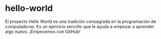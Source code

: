 # hello-world
El proyecto Hello World es una tradición consagrada en la programación de computadoras. Es un ejercicio sencillo que le ayuda a empezar a aprender algo nuevo. ¡Empecemos con GitHub!
